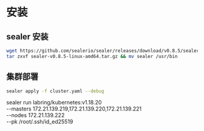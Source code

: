 # 安装

## sealer 安装

```bash
wget https://github.com/sealerio/sealer/releases/download/v0.8.5/sealer-v0.8.5-linux-amd64.tar.gz && \
tar zxvf sealer-v0.8.5-linux-amd64.tar.gz && mv sealer /usr/bin
```

## 集群部署

```bash
sealer apply -f cluster.yaml --debug
```



sealer run labring/kubernetes:v1.18.20 \
  --masters 172.21.139.219,172.21.139.220,172.21.139.221 \
  --nodes 172.21.139.222 \
  --pk /root/.ssh/id_ed25519
